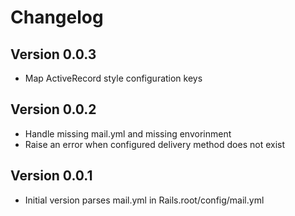# Changelog

## Version 0.0.3

* Map ActiveRecord style configuration keys

## Version 0.0.2

* Handle missing mail.yml and missing envorinment
* Raise an error when configured delivery method does not exist

## Version 0.0.1

* Initial version parses mail.yml in Rails.root/config/mail.yml
